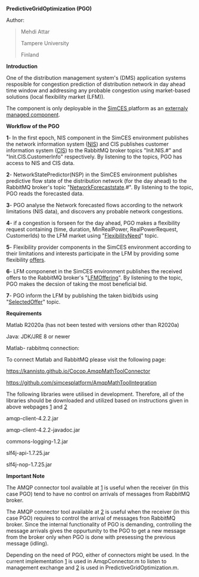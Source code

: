 **PredictiveGridOptimization (PGO)**

Author:

> Mehdi Attar
>
> Tampere University
>
> Finland

**Introduction**

One of the distribution management system's (DMS) application systems resposible for congestion prediction of distribution network in day ahead time window and addressing any probable congestion using market-based solutions (local flexibility market (LFM)).

The component is only deployable in the [SimCES ](https://simcesplatform.github.io/)platform as an [externaly managed component](https://simcesplatform.github.io/core_workflow-start-end/#externally-managed-components).

**Workflow of the PGO**

**1**- In the first epoch, NIS component in the SimCES environment publishes the network information system ([NIS](https://simcesplatform.github.io/energy_msg-init-nis-networkcomponentinfo/)) and CIS publishes customer information system ([CIS](https://simcesplatform.github.io/energy_msg-init-cis-customerinfo/)) to the RabbitMQ broker topics "Init.NIS.#" and "Init.CIS.CustomerInfo" respectively. By listening to the topics, PGO has access to NIS and CIS data.

**2**- NetworkStatePredictor(NSP) in the SimCES environment publishes predictive flow state of the distribution network (for the day ahead) to the RabbitMQ broker's topic "[NetworkForecaststate](https://simcesplatform.github.io/energy_msg-networkforecaststate-voltage/).#". By listening to the topic, PGO reads the forecasted data.

**3**- PGO analyse the Network forecasted flows according to the network limitations (NIS data), and discovers any probable network congestions.

**4**- if a congestion is forseen for the day ahead, PGO makes a flexibility request containing (time, duration, MinRealPower, RealPowerRequest, CustomerIds) to the LFM market using "[FlexibilityNeed](https://simcesplatform.github.io/energy_msg-flexibilityneed/)" topic.

**5**- Flexibility provider components in the SimCES environment according to their limitations and interests participate in the LFM by providing some flexibility [offers](https://simcesplatform.github.io/energy_msg-offer/).

**6**- LFM componenet in the SimCES environment publishes the received offers to the RabbitMQ broker's "[LFMOffering](https://simcesplatform.github.io/energy_msg-lfmoffering/)". By listening to the topic, PGO makes the decsion of taking the most beneficial bid.

**7**- PGO inform the LFM by publishing the taken bid/bids using "[SelectedOffer](https://simcesplatform.github.io/energy_msg-selectedoffer/)" topic.

**Requirements**

Matlab R2020a (has not been tested with versions other than R2020a)

Java: JDK/JRE 8 or newer

Matlab- rabbitmq connection:

To connect Matlab and RabbitMQ please visit the following page:

https://kannisto.github.io/Cocop.AmqpMathToolConnector

https://github.com/simcesplatform/AmqpMathToolIntegration

The following libraries were utilised in development. Therefore, all of the libraries should be downloaded and utilized based on instructions given in above webpages [1](https://kannisto.github.io/Cocop.AmqpMathToolConnector) and [2](https://github.com/simcesplatform/AmqpMathToolIntegration)

amqp-client-4.2.2.jar

amqp-client-4.2.2-javadoc.jar

commons-logging-1.2.jar

slf4j-api-1.7.25.jar

slf4j-nop-1.7.25.jar

**Important Note**

The AMQP connector tool available at [1](https://kannisto.github.io/Cocop.AmqpMathToolConnector) is useful when the receiver (in this case PGO) tend to have no control on arrivals of messages from RabbitMQ broker.

The AMQP connector tool available at [2](https://github.com/simcesplatform/AmqpMathToolIntegration) is useful when the receiver (in this case PGO) requires to control the arrival of messages fron RabbitMQ broker. Since the internal functionality of PGO is demanding, controlling the message arrivals gives the oppurtunity to the PGO to get a new message from the broker only when PGO is done with presessing the previous message (idling).

Depending on the need of PGO, either of connectors might be used. In the current implementation [1](https://kannisto.github.io/Cocop.AmqpMathToolConnector) is used in AmqpConnector.m to listen to management exchange and [2](https://github.com/simcesplatform/AmqpMathToolIntegration) is used in PredictiveGridOptimization.m.
